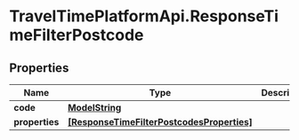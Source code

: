 # TravelTimePlatformApi.ResponseTimeFilterPostcode

## Properties
Name | Type | Description | Notes
------------ | ------------- | ------------- | -------------
**code** | [**ModelString**](ModelString.md) |  | 
**properties** | [**[ResponseTimeFilterPostcodesProperties]**](ResponseTimeFilterPostcodesProperties.md) |  | 


